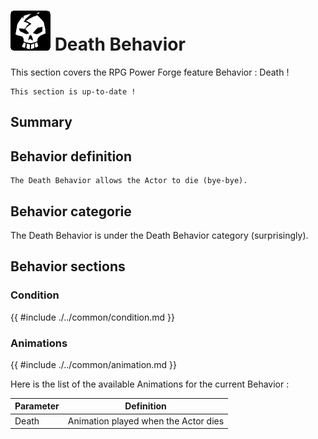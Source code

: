# ![behavior_icon.png](../../../../../../../media/user_manual/game_mecanics/behaviors/icons/Death.png) Death Behavior
This section covers the RPG Power Forge feature Behavior : Death !

```admonish success title="Oh yeah"
This section is up-to-date !
```

## Summary

## Behavior definition
```admonish summary title="Death Behavior"
The Death Behavior allows the Actor to die (bye-bye).
```

## Behavior categorie
The Death Behavior is under the Death Behavior category (surprisingly).

## Behavior sections

### Condition
{{ #include ./../common/condition.md }}

### Animations
{{ #include ./../common/animation.md }}

Here is the list of the available Animations for the current Behavior :

Parameter |Definition
---|---
Death|Animation played when the Actor dies